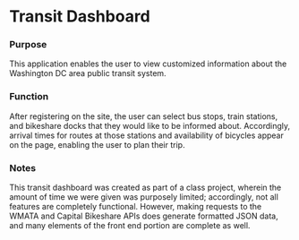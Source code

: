 # Transit Dashboard

### Purpose

This application enables the user to view customized information about the Washington DC area public transit system.  

### Function

After registering on the site, the user can select bus stops, train stations, and bikeshare docks that they would like to be informed about.  Accordingly, arrival times for routes at those stations and availability of bicycles appear on the page, enabling the user to plan their trip.

### Notes

This transit dashboard was created as part of a class project, wherein the amount of time we were given was purposely limited; accordingly, not all features are completely functional.  However, making requests to the WMATA and Capital Bikeshare APIs does generate formatted JSON data, and many elements of the front end portion are complete as well.